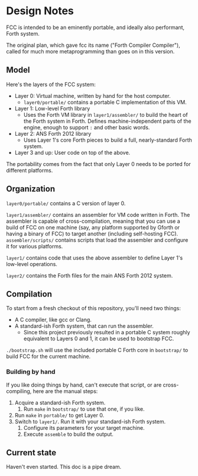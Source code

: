 # Design Notes

FCC is intended to be an eminently portable, and ideally also performant, Forth
system.

The original plan, which gave fcc its name ("Forth Compiler Compiler"), called
for much more metaprogramming than goes on in this version.

## Model

Here's the layers of the FCC system:

- Layer 0: Virtual machine, written by hand for the host computer.
    - `layer0/portable/` contains a portable C implementation of this VM.
- Layer 1: Low-level Forth library
    - Uses the Forth VM library in `layer1/assembler/` to build the heart of the
      Forth system in Forth. Defines machine-independent parts of the engine,
      enough to support `:` and other basic words.
- Layer 2: ANS Forth 2012 library
    - Uses Layer 1's core Forth pieces to build a full, nearly-standard Forth
      system.
- Layer 3 and up: User code on top of the above.

The portability comes from the fact that only Layer 0 needs to be ported for
different platforms.

## Organization

`layer0/portable/` contains a C version of layer 0.

`layer1/assembler/` contains an assembler for VM code written in Forth. The
assembler is capable of cross-compilation, meaning that you can use a build of
FCC on one machine (say, any platform supported by Gforth or having a binary of
FCC) to target another (including self-hosting FCC). `assembler/scripts/`
contains scripts that load the assembler and configure it for various platforms.

`layer1/` contains code that uses the above assembler to define Layer 1's
low-level operations.

`layer2/` contains the Forth files for the main ANS Forth 2012 system.

## Compilation

To start from a fresh checkout of this repository, you'll need two things:

- A C compiler, like gcc or Clang.
- A standard-ish Forth system, that can run the assembler.
    - Since this project previously resulted in a portable C system roughly
      equivalent to Layers 0 and 1, it can be used to bootstrap FCC.

`./bootstrap.sh` will use the included portable C Forth core in `bootstrap/` to
build FCC for the current machine.

### Building by hand

If you like doing things by hand, can't execute that script, or are
cross-compiling, here are the manual steps:

1. Acquire a standard-ish Forth system.
    1. Run `make` in `bootstrap/` to use that one, if you like.
1. Run `make` in `portable/` to get Layer 0.
1. Switch to `layer1/`. Run it with your standard-ish Forth system.
    1. Configure its parameters for your target machine.
    1. Execute `assemble` to build the output.


## Current state

Haven't even started. This doc is a pipe dream.

